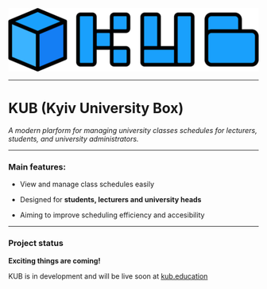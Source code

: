 <img src="../assets/KUB_logo_text.svg" title="" alt="" data-align="center">

---

# KUB (Kyiv University Box)

*A modern plarform for managing university classes schedules for lecturers, students, and university administrators.*

---

### Main features:

- View and manage class schedules easily

- Designed for **students, lecturers and university heads**

- Aiming to improve scheduling efficiency and accesibility

---

### Project status

**Exciting things are coming!**

KUB is in development and will be live soon at [kub.education](https://kub.education)


